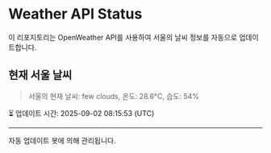 
# Weather API Status

이 리포지토리는 OpenWeather API를 사용하여 서울의 날씨 정보를 자동으로 업데이트합니다.

## 현재 서울 날씨
> 서울의 현재 날씨: few clouds, 온도: 28.6°C, 습도: 54%

⏳ 업데이트 시간: 2025-09-02 08:15:53 (UTC)

---
자동 업데이트 봇에 의해 관리됩니다.
